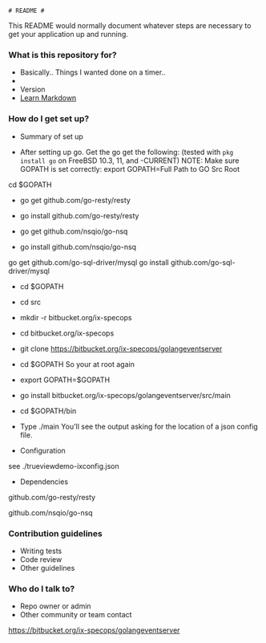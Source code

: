 	# README #

This README would normally document whatever steps are necessary to get your application up and running.

### What is this repository for? ###

* Basically.. Things I wanted done on a timer..
*
* Version
* [Learn Markdown](https://bitbucket.org/tutorials/markdowndemo)

### How do I get set up? ###

* Summary of set up

* After setting up go.  Get the go get the following: 
(tested with `pkg install go` on FreeBSD 10.3, 11, and -CURRENT)
NOTE: Make sure GOPATH is set correctly:
export GOPATH=Full Path to GO Src Root

cd $GOPATH

* go get github.com/go-resty/resty   
* go install github.com/go-resty/resty 

* go get github.com/nsqio/go-nsq
* go install github.com/nsqio/go-nsq

go get github.com/go-sql-driver/mysql
go install github.com/go-sql-driver/mysql



* cd $GOPATH
* cd src 
* mkdir -r bitbucket.org/ix-specops
* cd bitbucket.org/ix-specops
* git clone https://bitbucket.org/ix-specops/golangeventserver  
* cd $GOPATH     So your at root again    
* export GOPATH=$GOPATH

* go install bitbucket.org/ix-specops/golangeventserver/src/main 
* cd $GOPATH/bin 

* Type ./main   You'll see the output asking for the location of a json config file.  


* Configuration

see ./trueviewdemo-ixconfig.json


* Dependencies

github.com/go-resty/resty

github.com/nsqio/go-nsq

### Contribution guidelines ###

* Writing tests
* Code review
* Other guidelines

### Who do I talk to? ###


* Repo owner or admin
* Other community or team contact


https://bitbucket.org/ix-specops/golangeventserver



